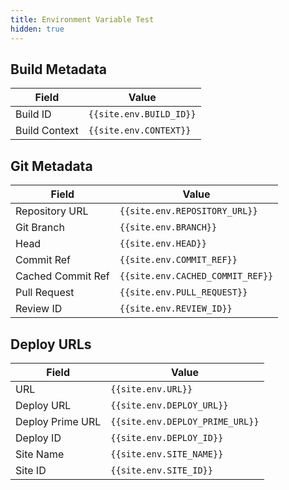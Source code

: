 ```yaml
---
title: Environment Variable Test
hidden: true
---
```


## Build Metadata

| Field         | Value                   |
| ------------- | ----------------------- |
| Build ID      | `{{site.env.BUILD_ID}}` |
| Build Context | `{{site.env.CONTEXT}}`  |

## Git Metadata

| Field             | Value                            |
| ----------------- | -------------------------------- |
| Repository URL    | `{{site.env.REPOSITORY_URL}}`    |
| Git Branch        | `{{site.env.BRANCH}}`            |
| Head              | `{{site.env.HEAD}}`              |
| Commit Ref        | `{{site.env.COMMIT_REF}}`        |
| Cached Commit Ref | `{{site.env.CACHED_COMMIT_REF}}` |
| Pull Request      | `{{site.env.PULL_REQUEST}}`      |
| Review ID         | `{{site.env.REVIEW_ID}}`         |



## Deploy URLs

| Field            | Value                           |
| ---------------- | ------------------------------- |
| URL              | `{{site.env.URL}}`              |
| Deploy URL       | `{{site.env.DEPLOY_URL}}`       |
| Deploy Prime URL | `{{site.env.DEPLOY_PRIME_URL}}` |
| Deploy ID        | `{{site.env.DEPLOY_ID}}`        |
| Site Name        | `{{site.env.SITE_NAME}}`        |
| Site ID          | `{{site.env.SITE_ID}}`          |


